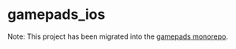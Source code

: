 # gamepads_ios

Note: This project has been migrated into the [gamepads monorepo](https://github.com/flame-engine/gamepads). 
